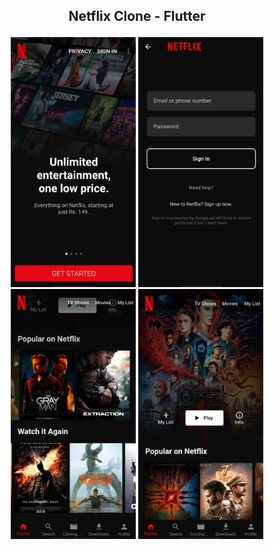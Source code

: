 ## <p align="center">Netflix Clone - Flutter</p>

<p align="center">
  <img src="screenshots/1.jpg" alt="Image 1" width="200" height="400"/>
  <img src="screenshots/2.jpg" alt="Image 1" width="200" height="400"/>
  <img src="screenshots/3.jpg" alt="Image 1" width="200" height="400"/>
  <img src="screenshots/4.jpg" alt="Image 1" width="200" height="400"/>
</p>
